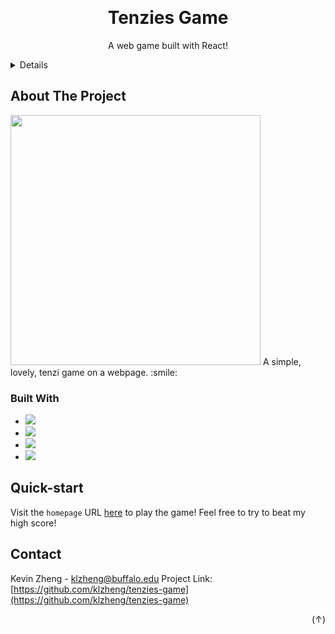 
<a  name="readme-top"></a>



<!-- PROJECT LOGO -->

<br />
<div  align="center">
    <a  href="https://github.com/klzheng/tenzies-game"></a>
    <h1  align="center">Tenzies Game</h1>
    <p  align="center">A web game built with React!</p>
</div>



<!-- TABLE OF CONTENTS -->

<details>
    <ol>
        <li><a  href="#about-the-project">About The Project</a></li>
        <li><a  href="#built-with">Built With</a></li>
        <li><a  href="#quick-start">Quickstart</a></li>
        <li><a  href="#contact">Contact</a></li>
    </ol>
</details>

  

<!-- ABOUT THE PROJECT -->

## About The Project

<img src="https://i.postimg.cc/bNKz5Pmp/product.png" width="400">
A simple, lovely, tenzi game on a webpage. :smile:

<br />

### Built With

* <img  src="https://img.shields.io/badge/React-20232A?style=for-the-badge&logo=react&logoColor=61DAFB" />

* <img  src="https://img.shields.io/badge/JavaScript-F7DF1E?style=for-the-badge&logo=JavaScript&logoColor=white" />

* <img  src="https://img.shields.io/badge/CSS-239120?style=for-the-badge&logo=css3&logoColor=white" />

* <img  src="https://img.shields.io/badge/HTML-239120?style=for-the-badge&logo=html5&logoColor=white" />

  
  

<!-- GETTING STARTED -->
  
## Quick-start

Visit the `homepage` URL <a href="https://klzheng.github.io/tenzies-game/">here</a> to play the game!
Feel free to try to beat my high score!

  
  
  

<!-- CONTACT -->

## Contact

Kevin Zheng - klzheng@buffalo.edu
Project Link: [https://github.com/klzheng/tenzies-game](https://github.com/klzheng/tenzies-game)

<p align="right">(<a href="#readme-top" style="text-decoration:none;">↑</a>)</p>

